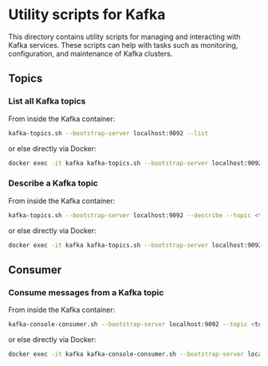 # Utility scripts for Kafka
This directory contains utility scripts for managing and interacting with Kafka services. These scripts can help with tasks such as monitoring, configuration, and maintenance of Kafka clusters.

## Topics
### List all Kafka topics
From inside the Kafka container:
```bash
kafka-topics.sh --bootstrap-server localhost:9092 --list
```
or else directly via Docker:
```bash
docker exec -it kafka kafka-topics.sh --bootstrap-server localhost:9092 --list
```

### Describe a Kafka topic
From inside the Kafka container:
```bash
kafka-topics.sh --bootstrap-server localhost:9092 --describe --topic <topic_name>
```
or else directly via Docker:
```bash
docker exec -it kafka kafka-topics.sh --bootstrap-server localhost:9092 --describe --topic <topic_name>
```
## Consumer
### Consume messages from a Kafka topic
From inside the Kafka container:
```bash
kafka-console-consumer.sh --bootstrap-server localhost:9092 --topic <topic_name>
```
or else directly via Docker:
```bash
docker exec -it kafka kafka-console-consumer.sh --bootstrap-server localhost:9092 --topic <topic_name>
```